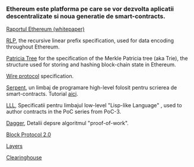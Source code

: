 ### Ethereum este platforma pe care se vor dezvolta aplicatii descentralizate si noua generatie de smart-contracts. 

[Raportul Ethereum (whitepaper)](https://github.com/ethereum/wiki/wiki/%5BRomanian%5D-White-Paper)

[RLP](https://github.com/ethereum/wiki/wiki/%5BRomanian%5D-RLP), the recursive linear prefix specification, used for data encoding throughout Ethereum.

[Patricia Tree](https://github.com/ethereum/wiki/wiki/%5BRomanian%5D-Patricia-Tree) for the specification of the Merkle Patricia tree (aka Trie), the structure used for storing and hashing block-chain state in Ethereum.

[Wire protocol](https://github.com/ethereum/wiki/wiki/%5BRomanian%5D-Wire-Protocol) specification.

[Serpent](https://github.com/ethereum/wiki/wiki/%5BRomanian%5D-Serpent-programming-language-operations), un limbaj de programare high-level folosit pentru scrierea de smart-contracts. Tutorial [aici](https://github.com/ethereum/wiki/wiki/%5BRomanian%5D-Serpent-programming-language-operations).

[LLL](https://github.com/ethereum/cpp-ethereum/wiki/LLL), Specificatii pentru limbajul low-level "Lisp-like Language" , used to author contracts in the PoC series from PoC-3.

[Dagger](https://github.com/ethereum/wiki/wiki/%5BRomanian%5D-Dagger), Detalii depsre algoritmul "proof-of-work".

[Block Protocol 2.0](https://github.com/ethereum/wiki/wiki/%5BRomanian%5D-Block-Protocol-2.0)

[Layers](https://github.com/ethereum/wiki/wiki/%5BRomanian%5D-Layers)

[Clearinghouse](https://github.com/ethereum/wiki/wiki/%5BRomanian%5D-Clearinghouse)